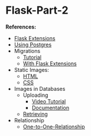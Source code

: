# Flask-Part-2
**References:**
- [Flask Extensions](https://www.youtube.com/watch?v=ttc1sjUeCiA)
- [Using Postgres](https://vsupalov.com/flask-sqlalchemy-postgres/)
- Migrations
  - [Tutorial](https://www.youtube.com/watch?v=BAOfjPuVby0&feature=emb_logo)
  - [With Flask Extensions](https://stackoverflow.com/questions/48603220/error-on-flask-migrate-with-application-factory)
- Static Images:
  - [HTML](https://www.youtube.com/watch?v=tXpFERibRaU)
  - [CSS](https://stackoverflow.com/questions/39579666/how-to-set-background-image-on-flask-templates/39579810)
- Images in Databases
  - Uploading
    - [Video Tutorial](https://www.youtube.com/watch?v=HNw6shJv9Ck)
    - [Documentation](https://pythonhosted.org/Flask-Uploads/)
  - [Retrieving](https://gist.github.com/greyli/ca74d71f13c52d089a8da8d2b758d519)
- Relationship
  - [One-to-One-Relationship](https://www.youtube.com/watch?v=JI76IvF9Lwg)
